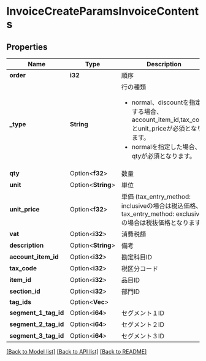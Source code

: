 # InvoiceCreateParamsInvoiceContents

## Properties

Name | Type | Description | Notes
------------ | ------------- | ------------- | -------------
**order** | **i32** | 順序 | 
**_type** | **String** | 行の種類 <ul> <li>normal、discountを指定する場合、account_item_id,tax_codeとunit_priceが必須となります。</li> <li>normalを指定した場合、qtyが必須となります。</li> </ul> | 
**qty** | Option<**f32**> | 数量 | [optional]
**unit** | Option<**String**> | 単位 | [optional]
**unit_price** | Option<**f32**> | 単価 (tax_entry_method: inclusiveの場合は税込価格、tax_entry_method: exclusiveの場合は税抜価格となります) | [optional]
**vat** | Option<**i32**> | 消費税額 | [optional]
**description** | Option<**String**> | 備考 | [optional]
**account_item_id** | Option<**i32**> | 勘定科目ID | [optional]
**tax_code** | Option<**i32**> | 税区分コード | [optional]
**item_id** | Option<**i32**> | 品目ID | [optional]
**section_id** | Option<**i32**> | 部門ID | [optional]
**tag_ids** | Option<**Vec<i32>**> |  | [optional]
**segment_1_tag_id** | Option<**i64**> | セグメント１ID | [optional]
**segment_2_tag_id** | Option<**i64**> | セグメント２ID | [optional]
**segment_3_tag_id** | Option<**i64**> | セグメント３ID | [optional]

[[Back to Model list]](../README.md#documentation-for-models) [[Back to API list]](../README.md#documentation-for-api-endpoints) [[Back to README]](../README.md)


